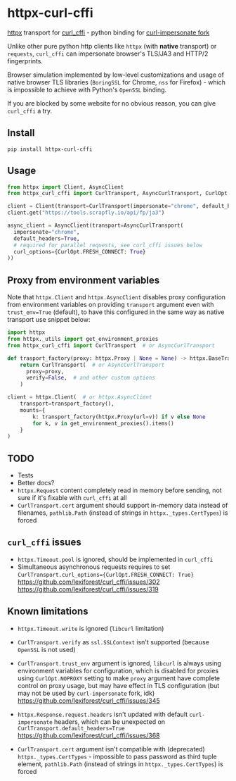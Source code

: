 # httpx-curl-cffi

[httpx](https://github.com/encode/httpx) transport for
[curl_cffi](https://github.com/lexiforest/curl_cffi) -
python binding for [curl-impersonate fork](https://github.com/lexiforest/curl-impersonate)

Unlike other pure python http clients
like `httpx` (with **native** transport) or `requests`,
`curl_cffi` can impersonate browser's TLS/JA3 and HTTP/2 fingerprints.

Browser simulation implemented by low-level customizations
and usage of native browser TLS libraries
(`BoringSSL` for Chrome, `nss` for Firefox) -
which is impossible to achieve with Python's `OpenSSL` binding.

If you are blocked by some website for no obvious reason,
you can give `curl_cffi` a try.

## Install

```shell
pip install httpx-curl-cffi
```

## Usage

```python
from httpx import Client, AsyncClient
from httpx_curl_cffi import CurlTransport, AsyncCurlTransport, CurlOpt

client = Client(transport=CurlTransport(impersonate="chrome", default_headers=True))
client.get("https://tools.scrapfly.io/api/fp/ja3")

async_client = AsyncClient(transport=AsyncCurlTransport(
  impersonate="chrome",
  default_headers=True,
  # required for parallel requests, see curl_cffi issues below
  curl_options={CurlOpt.FRESH_CONNECT: True}
))
```

## Proxy from environment variables

Note that `httpx.Client` and `httpx.AsyncClient`
disables proxy configuration from environment variables
on providing `transport` argument even with `trust_env=True` (default),
to have this configured in the same way as native transport use snippet below:

```python
import httpx
from httpx._utils import get_environment_proxies
from httpx_curl_cffi import CurlTransport  # or AsyncCurlTransport

def trasport_factory(proxy: httpx.Proxy | None = None) -> httpx.BaseTransport:
    return CurlTransport(  # or AsyncCurlTransport
      proxy=proxy,
      verify=False,  # and other custom options
    )

client = httpx.Client(  # or httpx.AsyncClient
    transport=transport_factory(),
    mounts={
        k: transport_factory(httpx.Proxy(url=v)) if v else None
        for k, v in get_environment_proxies().items()
    }
)
```

## TODO

* Tests
* Better docs?
* `httpx.Request` content completely read in memory before sending,
  not sure if it's fixable with `curl_cffi` at all
* `CurlTransport.cert` argument should support in-memory data instead of filenames,
  `pathlib.Path` (instead of strings in `httpx._types.CertTypes`) is forced

## `curl_cffi` issues

* `httpx.Timeout.pool` is ignored, should be implemented in `curl_cffi`
* Simultaneous asynchronous requests requires to set
  `CurlTransport.curl_options={CurlOpt.FRESH_CONNECT: True}`
  <https://github.com/lexiforest/curl_cffi/issues/302>
  <https://github.com/lexiforest/curl_cffi/issues/319>

## Known limitations

* `httpx.Timeout.write` is ignored (`libcurl` limitation)
* `CurlTransport.verify` as `ssl.SSLContext` isn't supported
  (because `OpenSSL` is not used)
* `CurlTransport.trust_env` argument is ignored,
  `libcurl` is always using environment variables for configuration,
  which is disabled for proxies using `CurlOpt.NOPROXY` setting
  to make `proxy` argument have complete control on proxy usage,
  but may have effect in TLS configuration
  (but may not be used by `curl-impersonate` fork, idk)
  <https://github.com/lexiforest/curl_cffi/issues/345>
* `httpx.Response.request.headers` isn't updated with default
  `curl-impersonate` headers,
  which can be unexpected on `CurlTransport.default_headers=True`
  <https://github.com/lexiforest/curl_cffi/issues/368>

* `CurlTransport.cert` argument isn't compatible
  with (deprecated) `httpx._types.CertTypes` -
  impossible to pass password as third tuple element,
  `pathlib.Path` (instead of strings in `httpx._types.CertTypes`) is forced
